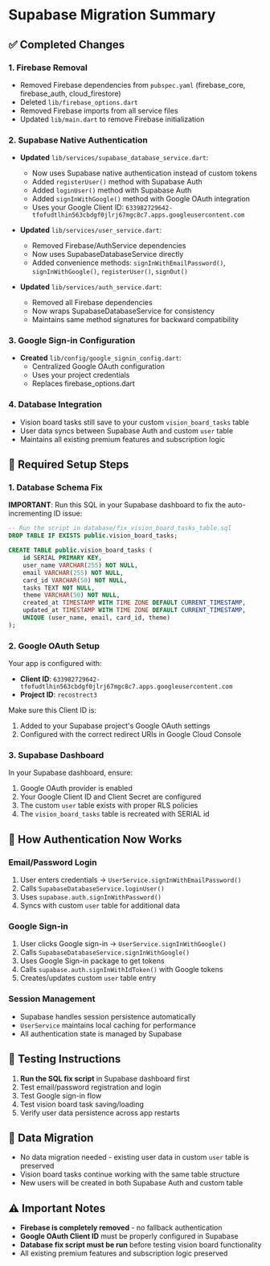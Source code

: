 # Supabase Migration Summary

## ✅ Completed Changes

### 1. Firebase Removal
- Removed Firebase dependencies from `pubspec.yaml` (firebase_core, firebase_auth, cloud_firestore)
- Deleted `lib/firebase_options.dart`
- Removed Firebase imports from all service files
- Updated `lib/main.dart` to remove Firebase initialization

### 2. Supabase Native Authentication
- **Updated** `lib/services/supabase_database_service.dart`:
  - Now uses Supabase native authentication instead of custom tokens
  - Added `registerUser()` method with Supabase Auth
  - Added `loginUser()` method with Supabase Auth
  - Added `signInWithGoogle()` method with Google OAuth integration
  - Uses your Google Client ID: `633982729642-tfofudtlhin563cbdgf0jlrj67mgc8c7.apps.googleusercontent.com`

- **Updated** `lib/services/user_service.dart`:
  - Removed Firebase/AuthService dependencies
  - Now uses SupabaseDatabaseService directly
  - Added convenience methods: `signInWithEmailPassword()`, `signInWithGoogle()`, `registerUser()`, `signOut()`

- **Updated** `lib/services/auth_service.dart`:
  - Removed all Firebase dependencies
  - Now wraps SupabaseDatabaseService for consistency
  - Maintains same method signatures for backward compatibility

### 3. Google Sign-in Configuration
- **Created** `lib/config/google_signin_config.dart`:
  - Centralized Google OAuth configuration
  - Uses your project credentials
  - Replaces firebase_options.dart

### 4. Database Integration
- Vision board tasks still save to your custom `vision_board_tasks` table
- User data syncs between Supabase Auth and custom `user` table
- Maintains all existing premium features and subscription logic

## 🔧 Required Setup Steps

### 1. Database Schema Fix
**IMPORTANT**: Run this SQL in your Supabase dashboard to fix the auto-incrementing ID issue:

```sql
-- Run the script in database/fix_vision_board_tasks_table.sql
DROP TABLE IF EXISTS public.vision_board_tasks;

CREATE TABLE public.vision_board_tasks (
    id SERIAL PRIMARY KEY,
    user_name VARCHAR(255) NOT NULL,
    email VARCHAR(255) NOT NULL,
    card_id VARCHAR(50) NOT NULL,
    tasks TEXT NOT NULL,
    theme VARCHAR(50) NOT NULL,
    created_at TIMESTAMP WITH TIME ZONE DEFAULT CURRENT_TIMESTAMP,
    updated_at TIMESTAMP WITH TIME ZONE DEFAULT CURRENT_TIMESTAMP,
    UNIQUE (user_name, email, card_id, theme)
);
```

### 2. Google OAuth Setup
Your app is configured with:
- **Client ID**: `633982729642-tfofudtlhin563cbdgf0jlrj67mgc8c7.apps.googleusercontent.com`
- **Project ID**: `recostrect3`

Make sure this Client ID is:
1. Added to your Supabase project's Google OAuth settings
2. Configured with the correct redirect URIs in Google Cloud Console

### 3. Supabase Dashboard
In your Supabase dashboard, ensure:
1. Google OAuth provider is enabled
2. Your Google Client ID and Client Secret are configured
3. The custom `user` table exists with proper RLS policies
4. The `vision_board_tasks` table is recreated with SERIAL id

## 🚀 How Authentication Now Works

### Email/Password Login
1. User enters credentials → `UserService.signInWithEmailPassword()`
2. Calls `SupabaseDatabaseService.loginUser()`
3. Uses `supabase.auth.signInWithPassword()`
4. Syncs with custom `user` table for additional data

### Google Sign-in
1. User clicks Google sign-in → `UserService.signInWithGoogle()`
2. Calls `SupabaseDatabaseService.signInWithGoogle()`
3. Uses Google Sign-in package to get tokens
4. Calls `supabase.auth.signInWithIdToken()` with Google tokens
5. Creates/updates custom `user` table entry

### Session Management
- Supabase handles session persistence automatically
- `UserService` maintains local caching for performance
- All authentication state is managed by Supabase

## 📱 Testing Instructions

1. **Run the SQL fix script** in Supabase dashboard first
2. Test email/password registration and login
3. Test Google sign-in flow
4. Test vision board task saving/loading
5. Verify user data persistence across app restarts

## 🔄 Data Migration

- No data migration needed - existing user data in custom `user` table is preserved
- Vision board tasks continue working with the same table structure
- New users will be created in both Supabase Auth and custom table

## ⚠️ Important Notes

- **Firebase is completely removed** - no fallback authentication
- **Google OAuth Client ID** must be properly configured in Supabase
- **Database fix script must be run** before testing vision board functionality
- All existing premium features and subscription logic preserved 